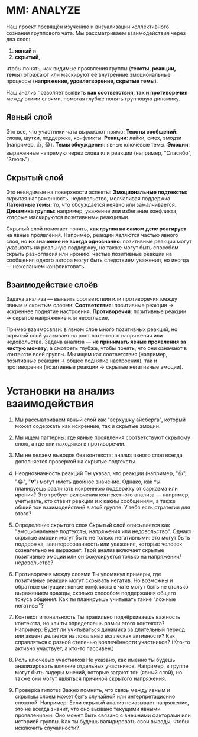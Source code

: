 # MM: ANALYZE
Наш проект посвящён изучению и визуализации коллективного сознания группового чата. Мы рассматриваем взаимодействия
через два слоя: 
1. **явный** и 
2. **скрытый**,

чтобы понять, как видимые проявления группы (**тексты, реакции, темы**) отражают или
маскируют её внутренние эмоциональные процессы (**напряжение, удовлетворение, скрытые темы**). 

Наш анализ позволяет выявить **как соответствия, так и противоречия** между этими слоями, помогая глубже понять групповую динамику.


## Явный слой
Это все, что участники чата выражают прямо:
**Тексты сообщений**: слова, шутки, поддержка, конфликты.
**Реакции**: лайки, смех, эмодзи (например, 👍, 😂).
**Темы обсуждения**: явные ключевые темы.
**Эмоции**: выраженные напрямую через слова или реакции (например, "Спасибо", "Злюсь").



## Скрытый слой
Это невидимые на поверхности аспекты:
**Эмоциональные подтексты:** скрытая напряженность, недовольство, молчаливая поддержка.
**Латентные темы:** то, что обсуждается неявно или замалчивается.
**Динамика группы**: например, уважение или избегание конфликта, которые маскируются позитивными реакциями.


Скрытый слой помогает понять, **как группа на самом деле реагирует** на явные проявления.
Например, реакции являются частью явного слоя, но **их значение не всегда однозначно**:
        позитивные реакции могут указывать на реальную поддержку, но также могут быть способом скрыть разногласия или иронию.
        частые позитивные реакции на сообщения одного автора могут быть следствием уважения, но иногда — нежеланием конфликтовать.

## Взаимодействие слоёв
Задача анализа — выявить соответствия или противоречия между явным и скрытым слоями:
**Соответствия**: позитивные реакции → искреннее поднятие настроения.
**Противоречия**: позитивные реакции → скрытое напряжение или несогласие.

Пример взаимосвязи: в явном слое много позитивных реакций, но скрытый слой указывает на рост латентного напряжения или недовольства.
Задача анализа — **не принимать явные проявления за чистую монету**, а смотреть глубже, чтобы понять, что они означают в контексте всей группы.
Мы ищем как соответствия (например, позитивные реакции → общее поднятие настроения), так и противоречия (позитивные реакции → скрытые негативные эмоции).


# Установки на анализ взаимодействия
1. Мы рассматриваем явный слой как "верхушку айсберга", который может содержать как искренние, так и скрытые эмоции.
2. Мы ищем паттерны: где явные проявления соответствуют скрытому слою, а где они находятся в противоречии.
3. Мы не делаем выводов без контекста: анализ явного слоя всегда дополняется проверкой на скрытые подтексты.



















1. Неоднозначность реакций
Ты указал, что реакции (например, "👍", "😂", "💔") могут иметь двойное значение. Однако, как ты планируешь различать искреннюю поддержку от сарказма или иронии?
Это требует включения контекстного анализа — например, учитывать, кто ставит реакции и к каким сообщениям, а также общий тон взаимодействий в этой группе. У тебя есть стратегия для этого?
2. Определение скрытого слоя
Скрытый слой описывается как "эмоциональные подтексты, напряжения или недовольство". Однако скрытые эмоции могут быть не только негативными: это могут быть поддержка, заинтересованность или уважение, которые человек сознательно не выражает.
Твой анализ включает скрытые позитивные эмоции или он фокусируется только на напряжении/недовольстве?
3. Противоречия между слоями
Ты упомянул примеры, где позитивные реакции могут скрывать негатив. Но возможны и обратные ситуации: явные конфликты в чате могут быть не столько выражением вражды, сколько способом поддержания общего тонуса общения.
Как ты планируешь учитывать такие "ложные негативы"?
4. Контекст и тональность
Ты правильно подчёркиваешь важность контекста, но как ты определяешь рамки этого контекста? Например:
Будет ли учитываться динамика за длительный период или акцент делается на локальных всплесках активности?
Как справляться с разной степенью вовлечённости участников? (Кто-то активно участвует, а кто-то пассивен.)
5. Роль ключевых участников
Не указано, как именно ты будешь анализировать влияние отдельных участников.
Например, в группе могут быть лидеры мнений, которые задают тон (явный слой), но также они могут являться причиной скрытого напряжения.
6. Проверка гипотез
Важно помнить, что связь между явным и скрытым слоем может быть случайной или интерпретационно сложной. Например:
Если скрытый анализ показывает напряжение, это не всегда значит, что оно вызвано текущими явными проявлениями. Оно может быть связано с внешними факторами или историей группы.
Как ты будешь валидировать свои выводы, чтобы исключить случайности?
